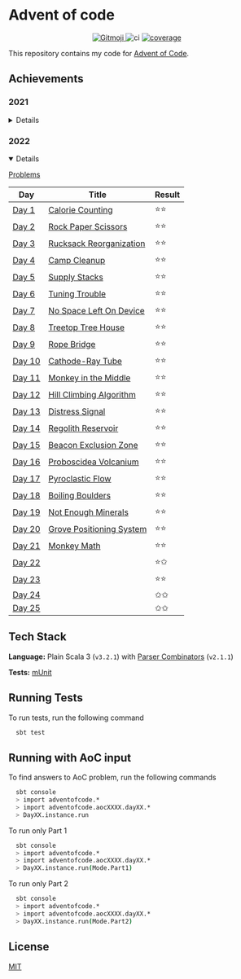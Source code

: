 # Advent of code

<p align="center">
	<a href="https://gitmoji.dev">
		<img src="https://img.shields.io/badge/gitmoji-%20😜%20😍-FFDD67.svg?style=flat-square"
			 alt="Gitmoji">
	</a>
    <img src="https://github.com/rlemaitre-ledger/advent-of-code-2022/actions/workflows/ci.yml/badge.svg" alt="ci">
    <a href="https://codecov.io/gh/rlemaitre-ledger/advent-of-code-2022">
        <img src="https://codecov.io/gh/rlemaitre-ledger/advent-of-code-2022/branch/main/graph/badge.svg?token=5XW9EJ5SBD" alt="coverage"/>
    </a>
</p>

This repository contains my code for [Advent of Code](https://adventofcode.com/).

## Achievements

### 2021

<details>
    <summary>Details</summary>

[Problems](https://adventofcode.com/2021)

| Day                                                             | Title                                                           | Result |
|-----------------------------------------------------------------|-----------------------------------------------------------------|--------|
| [Day 1 ](src/main/scala/adventofcode/aoc2021/day01/Day01.scala) | [Sonar Sweep](https://adventofcode.com/2021/day/1)              | ⭐️⭐️   |
| [Day 2 ](src/main/scala/adventofcode/aoc2021/day02/Day02.scala) | [Dive!](https://adventofcode.com/2021/day/2)                    | ⭐️⭐️   |
| [Day 3 ](src/main/scala/adventofcode/aoc2021/day03/Day03.scala) | [Binary Diagnostic](https://adventofcode.com/2021/day/3)        | ⭐️⭐️   |
| [Day 4 ](src/main/scala/adventofcode/aoc2021/day04/Day04.scala) | [Giant Squid](https://adventofcode.com/2021/day/4)              | ⭐️⭐️   |
| [Day 5 ](src/main/scala/adventofcode/aoc2021/day05/Day05.scala) | [Hydrothermal Venture](https://adventofcode.com/2021/day/5)     | ✩✩     |
| [Day 6 ](src/main/scala/adventofcode/aoc2021/day06/Day06.scala) | [Lanternfish](https://adventofcode.com/2021/day/6)              | ✩✩     |
| [Day 7 ](src/main/scala/adventofcode/aoc2021/day07/Day07.scala) | [The Treachery of Whales](https://adventofcode.com/2021/day/7)  | ✩✩     |
| [Day 8 ](src/main/scala/adventofcode/aoc2021/day08/Day08.scala) | [Seven Segment Search](https://adventofcode.com/2021/day/8)     | ✩✩     |
| [Day 9 ](src/main/scala/adventofcode/aoc2021/day09/Day09.scala) | [Smoke Basin](https://adventofcode.com/2021/day/9)              | ✩✩     |
| [Day 10](src/main/scala/adventofcode/aoc2021/day10/Day10.scala) | [Syntax Scoring](https://adventofcode.com/2021/day/10)          | ✩✩     |
| [Day 11](src/main/scala/adventofcode/aoc2021/day11/Day11.scala) | [Dumbo Octopus](https://adventofcode.com/2021/day/11)           | ✩✩     |
| [Day 12](src/main/scala/adventofcode/aoc2021/day12/Day12.scala) | [Passage Pathing](https://adventofcode.com/2021/day/12)         | ✩✩     |
| [Day 13](src/main/scala/adventofcode/aoc2021/day13/Day13.scala) | [Transparent Origami](https://adventofcode.com/2021/day/13)     | ✩✩     |
| [Day 14](src/main/scala/adventofcode/aoc2021/day14/Day14.scala) | [Extended Polymerization](https://adventofcode.com/2021/day/14) | ✩✩     |
| [Day 15](src/main/scala/adventofcode/aoc2021/day15/Day15.scala) | [Chiton](https://adventofcode.com/2021/day/15)                  | ✩✩     |
| [Day 16](src/main/scala/adventofcode/aoc2021/day16/Day16.scala) | [Packet Decoder](https://adventofcode.com/2021/day/16)          | ✩✩     |
| [Day 17](src/main/scala/adventofcode/aoc2021/day17/Day17.scala) | [Trick Shot](https://adventofcode.com/2021/day/17)              | ✩✩     |
| [Day 18](src/main/scala/adventofcode/aoc2021/day18/Day18.scala) | [Snailfish](https://adventofcode.com/2021/day/18)               | ✩✩     |
| [Day 19](src/main/scala/adventofcode/aoc2021/day19/Day19.scala) | [Beacon Scanner](https://adventofcode.com/2021/day/19)          | ✩✩     |
| [Day 20](src/main/scala/adventofcode/aoc2021/day20/Day20.scala) | [Trench Map](https://adventofcode.com/2021/day/20)              | ✩✩     |
| [Day 21](src/main/scala/adventofcode/aoc2021/day21/Day21.scala) | [Dirac Dice](https://adventofcode.com/2021/day/21)              | ✩✩     |
| [Day 22](src/main/scala/adventofcode/aoc2021/day22/Day22.scala) | [Reactor Reboot](https://adventofcode.com/2021/day/22)          | ✩✩     |
| [Day 23](src/main/scala/adventofcode/aoc2021/day23/Day23.scala) | [Amphipod](https://adventofcode.com/2021/day/23)                | ✩✩     |
| [Day 24](src/main/scala/adventofcode/aoc2021/day24/Day24.scala) | [Arithmetic Logic Unit](https://adventofcode.com/2021/day/24)   | ✩✩     |
| [Day 25](src/main/scala/adventofcode/aoc2021/day25/Day25.scala) | [Sea Cucumber](https://adventofcode.com/2021/day/25)            | ✩✩     |

</details>

### 2022

<details open="open">
    <summary>Details</summary>

[Problems](https://adventofcode.com/2022)

| Day                                                             | Title                                                            | Result |
|-----------------------------------------------------------------|------------------------------------------------------------------|--------|
| [Day 1 ](src/main/scala/adventofcode/aoc2022/day01/Day01.scala) | [ Calorie Counting](https://adventofcode.com/2022/day/1)         | ⭐️⭐️   |
| [Day 2 ](src/main/scala/adventofcode/aoc2022/day02/Day02.scala) | [Rock Paper Scissors](https://adventofcode.com/2022/day/2)       | ⭐️⭐️   |
| [Day 3 ](src/main/scala/adventofcode/aoc2022/day03/Day03.scala) | [Rucksack Reorganization](https://adventofcode.com/2022/day/3)   | ⭐️⭐️   |
| [Day 4 ](src/main/scala/adventofcode/aoc2022/day04/Day04.scala) | [Camp Cleanup](https://adventofcode.com/2022/day/4)              | ⭐️⭐️   |
| [Day 5 ](src/main/scala/adventofcode/aoc2022/day05/Day05.scala) | [Supply Stacks](https://adventofcode.com/2022/day/5)             | ⭐️⭐️   |
| [Day 6 ](src/main/scala/adventofcode/aoc2022/day06/Day06.scala) | [Tuning Trouble](https://adventofcode.com/2022/day/6)            | ⭐️⭐️   |
| [Day 7 ](src/main/scala/adventofcode/aoc2022/day07/Day07.scala) | [No Space Left On Device](https://adventofcode.com/2022/day/7)   | ⭐️⭐️   |
| [Day 8 ](src/main/scala/adventofcode/aoc2022/day08/Day08.scala) | [Treetop Tree House](https://adventofcode.com/2022/day/8)        | ⭐️⭐️   |
| [Day 9 ](src/main/scala/adventofcode/aoc2022/day09/Day09.scala) | [Rope Bridge](https://adventofcode.com/2022/day/9)               | ⭐️⭐️   |
| [Day 10](src/main/scala/adventofcode/aoc2022/day10/Day10.scala) | [Cathode-Ray Tube](https://adventofcode.com/2022/day/10)         | ⭐️⭐️   |
| [Day 11](src/main/scala/adventofcode/aoc2022/day11/Day11.scala) | [Monkey in the Middle](https://adventofcode.com/2022/day/11)     | ⭐️⭐️   |
| [Day 12](src/main/scala/adventofcode/aoc2022/day12/Day12.scala) | [Hill Climbing Algorithm](https://adventofcode.com/2022/day/12)  | ⭐️⭐️   |
| [Day 13](src/main/scala/adventofcode/aoc2022/day13/Day13.scala) | [Distress Signal](https://adventofcode.com/2022/day/13)          | ⭐️⭐️   |
| [Day 14](src/main/scala/adventofcode/aoc2022/day14/Day14.scala) | [Regolith Reservoir](https://adventofcode.com/2022/day/14)       | ⭐️⭐️   |
| [Day 15](src/main/scala/adventofcode/aoc2022/day15/Day15.scala) | [Beacon Exclusion Zone](https://adventofcode.com/2022/day/15)    | ⭐️⭐️   |
| [Day 16](src/main/scala/adventofcode/aoc2022/day16/Day16.scala) | [Proboscidea Volcanium](https://adventofcode.com/2022/day/16)    | ⭐️⭐️   |
| [Day 17](src/main/scala/adventofcode/aoc2022/day17/Day17.scala) | [Pyroclastic Flow](https://adventofcode.com/2022/day/17)         | ⭐️⭐️   |
| [Day 18](src/main/scala/adventofcode/aoc2022/day18/Day18.scala) | [Boiling Boulders](https://adventofcode.com/2022/day/18)         | ⭐️⭐️   |
| [Day 19](src/main/scala/adventofcode/aoc2022/day19/Day19.scala) | [Not Enough Minerals](https://adventofcode.com/2022/day/19)      | ⭐️⭐️   |
| [Day 20](src/main/scala/adventofcode/aoc2022/day20/Day20.scala) | [Grove Positioning System](https://adventofcode.com/2022/day/20) | ⭐️⭐️   |
| [Day 21](src/main/scala/adventofcode/aoc2022/day21/Day21.scala) | [Monkey Math](https://adventofcode.com/2022/day/21)              | ⭐️⭐️   |
| [Day 22](src/main/scala/adventofcode/aoc2022/day22/Day22.scala) | [](https://adventofcode.com/2022/day/22)                         | ⭐️✩    |
| [Day 23](src/main/scala/adventofcode/aoc2022/day23/Day23.scala) | [](https://adventofcode.com/2022/day/23)                         | ⭐️⭐️   |
| [Day 24](src/main/scala/adventofcode/aoc2022/day24/Day24.scala) | [](https://adventofcode.com/2022/day/24)                         | ✩✩     |
| [Day 25](src/main/scala/adventofcode/aoc2022/day25/Day25.scala) | [](https://adventofcode.com/2022/day/25)                         | ✩✩     |

</details>

## Tech Stack

**Language:** Plain Scala 3 (`v3.2.1`) with [Parser Combinators](https://github.com/scala/scala-parser-combinators) (`v2.1.1`)

**Tests:** [mUnit](https://scalameta.org/munit/)

## Running Tests

To run tests, run the following command

```bash
  sbt test
```

## Running with AoC input

To find answers to AoC problem, run the following commands

```bash
  sbt console
  > import adventofcode.*
  > import adventofcode.aocXXXX.dayXX.*
  > DayXX.instance.run
```

To run only Part 1

```bash
  sbt console
  > import adventofcode.*
  > import adventofcode.aocXXXX.dayXX.*
  > DayXX.instance.run(Mode.Part1)
```

To run only Part 2

```bash
  sbt console
  > import adventofcode.*
  > import adventofcode.aocXXXX.dayXX.*
  > DayXX.instance.run(Mode.Part2)
```

## License

[MIT](https://choosealicense.com/licenses/mit/)
